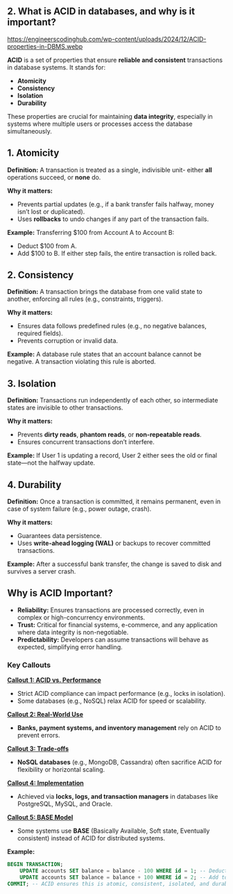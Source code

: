 ## 2. What is **ACID** in databases, and why is it important?

https://engineerscodinghub.com/wp-content/uploads/2024/12/ACID-properties-in-DBMS.webp

**ACID** is a set of properties that ensure **reliable and consistent** transactions in database systems. It stands for:

- **Atomicity**
- **Consistency**
- **Isolation**
- **Durability**

These properties are crucial for maintaining **data integrity**, especially in systems where multiple users or processes access the database simultaneously.

## **1. Atomicity**
**Definition:** A transaction is treated as a single, indivisible unit- either **all** operations succeed, or **none** do.

**Why it matters:**
- Prevents partial updates (e.g., if a bank transfer fails halfway, money isn’t lost or duplicated).
- Uses **rollbacks** to undo changes if any part of the transaction fails.

**Example:**
Transferring $100 from Account A to Account B:
- Deduct $100 from A.
- Add $100 to B.
If either step fails, the entire transaction is rolled back.

## **2. Consistency**
**Definition:** A transaction brings the database from one valid state to another, enforcing all rules (e.g., constraints, triggers).

**Why it matters:**
- Ensures data follows predefined rules (e.g., no negative balances, required fields).
- Prevents corruption or invalid data.

**Example:**
A database rule states that an account balance cannot be negative. A transaction violating this rule is aborted.

## **3. Isolation**
**Definition:** Transactions run independently of each other, so intermediate states are invisible to other transactions.

**Why it matters:**
- Prevents **dirty reads**, **phantom reads**, or **non-repeatable reads**.
- Ensures concurrent transactions don’t interfere.

**Example:**
If User 1 is updating a record, User 2 either sees the old or final state—not the halfway update.

## **4. Durability**
**Definition:** Once a transaction is committed, it remains permanent, even in case of system failure (e.g., power outage, crash).

**Why it matters:**
- Guarantees data persistence.
- Uses **write-ahead logging (WAL)** or backups to recover committed transactions.

**Example:**
After a successful bank transfer, the change is saved to disk and survives a server crash.

## **Why is ACID Important?**
- **Reliability:** Ensures transactions are processed correctly, even in complex or high-concurrency environments.
- **Trust:** Critical for financial systems, e-commerce, and any application where data integrity is non-negotiable.
- **Predictability:** Developers can assume transactions will behave as expected, simplifying error handling.

### **Key Callouts**

<ins>**Callout 1: ACID vs. Performance**</ins>
- Strict ACID compliance can impact performance (e.g., locks in isolation).
- Some databases (e.g., NoSQL) relax ACID for speed or scalability.

<ins>**Callout 2: Real-World Use**</ins>
- **Banks, payment systems, and inventory management** rely on ACID to prevent errors.

<ins>**Callout 3: Trade-offs**</ins>
- **NoSQL databases** (e.g., MongoDB, Cassandra) often sacrifice ACID for flexibility or horizontal scaling.

<ins>**Callout 4: Implementation**</ins>
- Achieved via **locks, logs, and transaction managers** in databases like PostgreSQL, MySQL, and Oracle.

<ins>**Callout 5: BASE Model**</ins>
- Some systems use **BASE** (Basically Available, Soft state, Eventually consistent) instead of ACID for distributed systems.

**Example:**
```sql
BEGIN TRANSACTION;
    UPDATE accounts SET balance = balance - 100 WHERE id = 1; -- Deduct from A
    UPDATE accounts SET balance = balance + 100 WHERE id = 2; -- Add to B
COMMIT; -- ACID ensures this is atomic, consistent, isolated, and durable.
```
